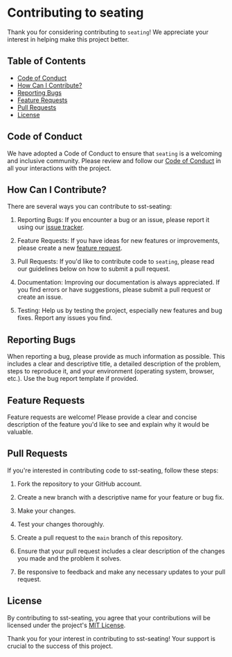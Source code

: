 # Contributing to seating

Thank you for considering contributing to `seating`! We appreciate your interest in helping make this project better.

## Table of Contents

- [Code of Conduct](#code-of-conduct)
- [How Can I Contribute?](#how-can-i-contribute)
- [Reporting Bugs](#reporting-bugs)
- [Feature Requests](#feature-requests)
- [Pull Requests](#pull-requests)
- [License](#license)

## Code of Conduct

We have adopted a Code of Conduct to ensure that `seating` is a welcoming and inclusive community. Please review and follow our [Code of Conduct](CODE_OF_CONDUCT.md) in all your interactions with the project.

## How Can I Contribute?

There are several ways you can contribute to sst-seating:

1. Reporting Bugs: If you encounter a bug or an issue, please report it using our [issue tracker](https://github.com/SST-OSS/seating/issues).

2. Feature Requests: If you have ideas for new features or improvements, please create a new [feature request](https://github.com/SST-OSS/seating/issues).

3. Pull Requests: If you'd like to contribute code to `seating`, please read our guidelines below on how to submit a pull request.

4. Documentation: Improving our documentation is always appreciated. If you find errors or have suggestions, please submit a pull request or create an issue.

5. Testing: Help us by testing the project, especially new features and bug fixes. Report any issues you find.

## Reporting Bugs

When reporting a bug, please provide as much information as possible. This includes a clear and descriptive title, a detailed description of the problem, steps to reproduce it, and your environment (operating system, browser, etc.). Use the bug report template if provided.

## Feature Requests

Feature requests are welcome! Please provide a clear and concise description of the feature you'd like to see and explain why it would be valuable.

## Pull Requests

If you're interested in contributing code to sst-seating, follow these steps:

1. Fork the repository to your GitHub account.

2. Create a new branch with a descriptive name for your feature or bug fix.

3. Make your changes.

4. Test your changes thoroughly.

5. Create a pull request to the `main` branch of this repository.

6. Ensure that your pull request includes a clear description of the changes you made and the problem it solves.

7. Be responsive to feedback and make any necessary updates to your pull request.

## License

By contributing to sst-seating, you agree that your contributions will be licensed under the project's [MIT License](LICENSE.md).

Thank you for your interest in contributing to sst-seating! Your support is crucial to the success of this project.
